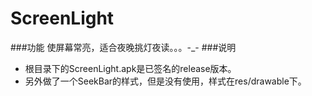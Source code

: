 ScreenLight
===========

###功能
使屏幕常亮，适合夜晚挑灯夜读。。。-_-
###说明
- 根目录下的ScreenLight.apk是已签名的release版本。
- 另外做了一个SeekBar的样式，但是没有使用，样式在res/drawable下。
